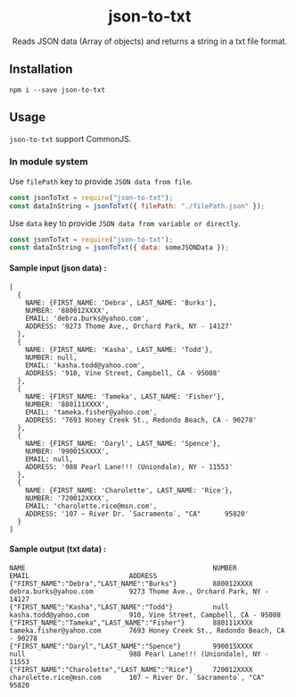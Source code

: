 <h1 align="center">json-to-txt</h1>

<div align="center">

Reads JSON data (Array of objects) and returns a string in a txt file format.

</div>

## Installation

```
npm i --save json-to-txt
```

## Usage

`json-to-txt` support CommonJS.

### In module system

Use `filePath` key to provide `JSON data from file`.

```javascript
const jsonToTxt = require("json-to-txt");
const dataInString = jsonToTxt({ filePath: "./filePath.json" });
```

Use `data` key to provide `JSON data from variable or directly`.

```javascript
const jsonToTxt = require("json-to-txt");
const dataInString = jsonToTxt({ data: someJSONData });
```

#### Sample input (json data) :

```
[
  {
    NAME: {FIRST_NAME: 'Debra', LAST_NAME: 'Burks'},
    NUMBER: '880012XXXX',
    EMAIL: 'debra.burks@yahoo.com',
    ADDRESS: '9273 Thome Ave., Orchard Park, NY - 14127'
  },
  {
    NAME: {FIRST_NAME: 'Kasha', LAST_NAME: 'Todd'},
    NUMBER: null,
    EMAIL: 'kasha.todd@yahoo.com',
    ADDRESS: '910, Vine Street, Campbell, CA - 95008'
  },
  {
    NAME: {FIRST_NAME: 'Tameka', LAST_NAME: 'Fisher'},
    NUMBER: '880111XXXX',
    EMAIL: 'tameka.fisher@yahoo.com',
    ADDRESS: '7693 Honey Creek St., Redondo Beach, CA - 90278'
  },
  {
    NAME: {FIRST_NAME: 'Daryl', LAST_NAME: 'Spence'},
    NUMBER: '990015XXXX',
    EMAIL: null,
    ADDRESS: '988 Pearl Lane!!! (Uniondale), NY - 11553'
  },
  {
    NAME: {FIRST_NAME: 'Charolette', LAST_NAME: 'Rice'},
    NUMBER: '720012XXXX',
    EMAIL: 'charolette.rice@msn.com',
    ADDRESS: '107 ~ River Dr. `Sacramento`, "CA"      95820'
  }
]
```

#### Sample output (txt data) :

```
NAME                                               NUMBER           EMAIL                         ADDRESS                                               
{"FIRST_NAME":"Debra","LAST_NAME":"Burks"}         880012XXXX       debra.burks@yahoo.com         9273 Thome Ave., Orchard Park, NY - 14127           
{"FIRST_NAME":"Kasha","LAST_NAME":"Todd"}          null             kasha.todd@yahoo.com          910, Vine Street, Campbell, CA - 95008              
{"FIRST_NAME":"Tameka","LAST_NAME":"Fisher"}       880111XXXX       tameka.fisher@yahoo.com       7693 Honey Creek St., Redondo Beach, CA - 90278     
{"FIRST_NAME":"Daryl","LAST_NAME":"Spence"}        990015XXXX       null                          988 Pearl Lane!!! (Uniondale), NY - 11553           
{"FIRST_NAME":"Charolette","LAST_NAME":"Rice"}     720012XXXX       charolette.rice@msn.com       107 ~ River Dr. `Sacramento`, "CA"      95820       
```
